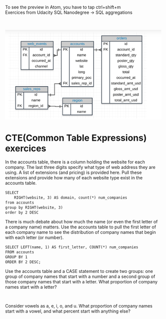 
To see the preview in Atom, you have to tap ctrl+shift+m </br>
Exercices from Udacity SQL Nanodegree -> SQL aggregations  </br> </br> </br>


![](assets/groupy_by-82530243.PNG)

# CTE(Common Table Expressions)  exercices

In the accounts table, there is a column holding the website for each company. The last three digits specify what type of web address they are using. A list of extensions (and pricing) is provided here. Pull these extensions and provide how many of each website type exist in the accounts table.
```
SELECT
	RIGHT(website, 3) AS domain, count(*) num_companies
from accounts
group by RIGHT(website, 3)
order by 2 DESC
```

There is much debate about how much the name (or even the first letter of a company name) matters. Use the accounts table to pull the first letter of each company name to see the distribution of company names that begin with each letter (or number).
```
SELECT LEFT(name, 1) AS first_letter, COUNT(*) num_companies
FROM accounts
GROUP BY 1
ORDER BY 2 DESC;
```

Use the accounts table and a CASE statement to create two groups: one group of company names that start with a number and a second group of those company names that start with a letter. What proportion of company names start with a letter?
```


```

Consider vowels as a, e, i, o, and u. What proportion of company names start with a vowel, and what percent start with anything else?
```


```
